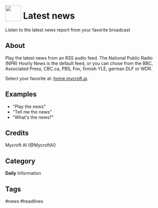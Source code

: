 # <img src='https://rawgithub.com/FortAwesome/Font-Awesome/master/advanced-options/raw-svg/solid/newspaper.svg' card_color='#000000' width='50' height='50' style='vertical-align:bottom'/> Latest news
Listen to the latest news report from your favorite broadcast

## About 
Play the latest news from an RSS audio feed.  The National Public Radio (NPR)
Hourly News is the default feed, or you can chose 
from the BBC, Associated Press, CBC.ca, PBS, Fox, finnish YLE, german DLF or WDR. 

Select your favorite at: [home.mycroft.ai](https://home.mycroft.ai/#/skill).

## Examples 
* "Play the news"
* "Tell me the news"
* "What's the news?"

## Credits 
Mycroft AI (@MycroftAI)

## Category
**Daily**
Information

## Tags
#news
#headlines
